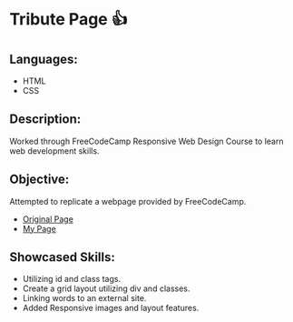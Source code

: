 # Tribute Page :+1: 


## Languages: 
- HTML
- CSS


## Description: 
Worked through FreeCodeCamp Responsive Web Design Course to learn web development skills. 


## Objective: 
Attempted to replicate a webpage provided by FreeCodeCamp. 
- [Original Page](https://codepen.io/freeCodeCamp/full/zNqgVx)
- [My Page](https://kortneyfield.github.io/TributePage/)


## Showcased Skills: 
- Utilizing id and class tags.  
- Create a grid layout utilizing div and classes. 
- Linking words to an external site. 
- Added Responsive images and layout features. 
